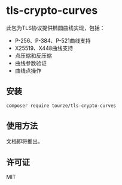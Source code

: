 # tls-crypto-curves

此包为TLS协议提供椭圆曲线实现，包括：

- P-256、P-384、P-521曲线支持
- X25519、X448曲线支持
- 点压缩和反压缩
- 曲线参数验证
- 曲线点操作

## 安装

```bash
composer require tourze/tls-crypto-curves
```

## 使用方法

文档即将推出。

## 许可证

MIT
